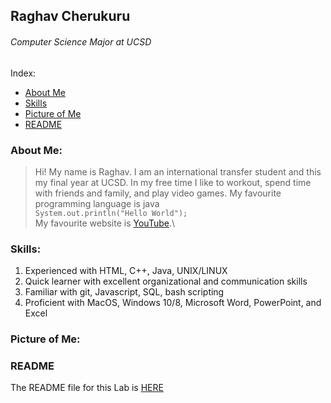 ## Raghav Cherukuru
###### *Computer Science Major at UCSD*

Index:
- [About Me]()
- [Skills]()
- [Picture of Me]()
- [README]()

### About Me: 
> Hi! My name is Raghav. I am an international transfer student and this my final year at UCSD. In my free time I like to workout, spend time with friends and family, and play video games.
> My favourite programming language is java\
```System.out.println("Hello World");```\
>My favourite website is [YouTube](https://www.youtube.com).\


### Skills:
1. Experienced with HTML, C++, Java, UNIX/LINUX
2. Quick learner with excellent organizational and communication skills
3. Familiar with git, Javascript, SQL, bash scripting
4. Proficient with MacOS, Windows 10/8, Microsoft Word, PowerPoint, and Excel


### Picture of Me:


### README
 The README file for this Lab is [HERE](README.md)


